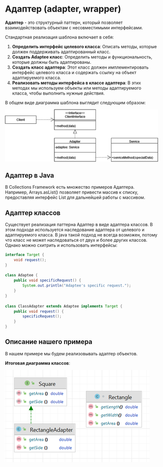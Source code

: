# Адаптер (adapter, wrapper)

**Адаптер** - это структурный паттерн, который позволяет взаимодействовать объектам с несовместимыми интерфейсами.

Стандартная реализация шаблона включает в себя:

1. **Определить интерфейс целевого класса**: Описать методы, которые должен поддерживать
   адаптированный класс.
2. **Создать Adaptee класс**: Определить методы и функциональность, которые должны
   быть адаптированы.
3. **Создать класс адаптера**: Этот класс должен имплементировать интерфейс целевого класса и содержать
   ссылку на объект адаптируемого класса.
4. **Реализовать методы интерфейса в классе адаптера**: В этих методах мы используем объекты или методы адаптируемого
   класса, чтобы выполнить нужные действия.

В общем виде диаграмма шаблона выглядит следующим образом:

![](images/Adapter.png)

## Адаптер в Java

В Collections Framework есть множество примеров Адаптера. Например, Arrays.asList() позволяет привести массив к списку,
предоставляя интерфейс List для дальнейшей работы с массивом.

## Адаптер классов

Существует реализация паттерна Адаптер в виде адаптера классов. В этом подходе используется наследование адаптера от целевого и адаптируемого класса.
В java такой подход не всегда возможен, потому что класс не может наследоваться от двух и более других классов.
Однако можно схитрить и использовать интерфейсы:

```java
interface Target {
    void request();
}

class Adaptee {
    public void specificRequest() {
        System.out.println("Adaptee's specific request.");
    }
}

class ClassAdapter extends Adaptee implements Target {
    public void request() {
        specificRequest();
    }
}
```

## Описание нашего примера

В нашем примере мы будем реализовывать адаптер объектов. 

**Итоговая диаграмма классов**:

![img.png](img.png)